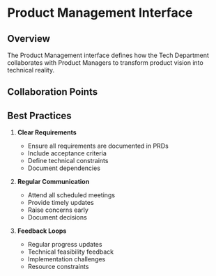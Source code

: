 # Product Management Interface

<script setup>
import { ref } from 'vue'

const activities = ref([
  {
    activity: 'Sprint Planning',
    frequency: 'Weekly',
    participants: 'Tech Team, Product Managers',
    deliverables: 'Sprint Backlog, Story Points'
  },
  {
    activity: 'Feature Specification',
    frequency: 'As needed',
    participants: 'Tech Leads, Product Managers',
    deliverables: 'PRD, Technical Specs'
  },
  {
    activity: 'Technical Assessment',
    frequency: 'As needed',
    participants: 'Tech Team, Product Managers',
    deliverables: 'Feasibility Report'
  },
  {
    activity: 'Roadmap Planning',
    frequency: 'Quarterly',
    participants: 'Tech Leads, Product Managers',
    deliverables: 'Technical Roadmap'
  }
])
</script>

## Overview

The Product Management interface defines how the Tech Department collaborates with Product Managers to transform product vision into technical reality.

<PCard class="my-4">
  <template #title>
    Key Activities
  </template>
  <template #content>
    <PDataTable :value="activities" class="mt-3">
      <PColumn field="activity" header="Activity"></PColumn>
      <PColumn field="frequency" header="Frequency"></PColumn>
      <PColumn field="participants" header="Participants"></PColumn>
      <PColumn field="deliverables" header="Deliverables"></PColumn>
    </PDataTable>
  </template>
</PCard>

## Collaboration Points

<div class="grid">
  <div class="col-6">
    <PCard>
      <template #title>Planning & Specification</template>
      <template #content>
        <ul class="list-none p-0">
          <li><i class="pi pi-check"></i> Sprint planning</li>
          <li><i class="pi pi-check"></i> Feature specification</li>
          <li><i class="pi pi-check"></i> Technical feasibility assessment</li>
          <li><i class="pi pi-check"></i> Product roadmap development</li>
        </ul>
      </template>
    </PCard>
  </div>
  <div class="col-6">
    <PCard>
      <template #title>Communication Channels</template>
      <template #content>
        <ul class="list-none p-0">
          <li><i class="pi pi-calendar"></i> Weekly product sync meetings</li>
          <li><i class="pi pi-clock"></i> Daily standups</li>
          <li><i class="pi pi-file"></i> Product requirement documents</li>
          <li><i class="pi pi-list"></i> Technical specification reviews</li>
        </ul>
      </template>
    </PCard>
  </div>
</div>

## Best Practices

1. **Clear Requirements**
   - Ensure all requirements are documented in PRDs
   - Include acceptance criteria
   - Define technical constraints
   - Document dependencies

2. **Regular Communication**
   - Attend all scheduled meetings
   - Provide timely updates
   - Raise concerns early
   - Document decisions

3. **Feedback Loops**
   - Regular progress updates
   - Technical feasibility feedback
   - Implementation challenges
   - Resource constraints
